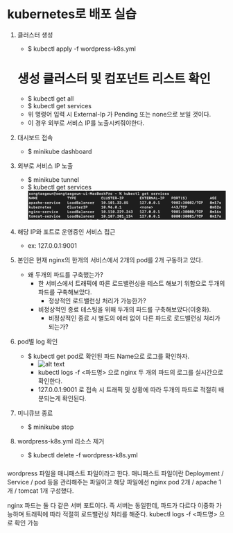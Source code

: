 # kubernetes로 배포 실습

1. 클러스터 생성

   - $ kubectl apply -f wordpress-k8s.yml

   # 생성 클러스터 및 컴포넌트 리스트 확인

   - $ kubectl get all
   - $ kubectl get services
   - 위 명령어 입력 시 External-Ip 가 Pending 또는 none으로 보일 것이다.
   - 이 경우 외부로 서비스 IP를 노출시켜줘야한다.

2. 대시보드 접속

   - $ minikube dashboard

3. 외부로 서비스 IP 노출

   - $ minikube tunnel
   - $ kubectl get services
     ![alt text](pj-minikube/image/work1_runnig_service.png)

4. 해당 IP와 포트로 운영중인 서비스 접근

   - ex: 127.0.0.1:9001

5. 본인은 현재 nginx의 한개의 서비스에서 2개의 pod를 2개 구동하고 있다.

   - 왜 두개의 파드를 구축했는가?
     - 한 서비스에서 트래픽에 따른 로드밸런싱을 테스트 해보기 위함으로 두개의 파드를 구축해보았다.
       - 정상적인 로드밸런싱 처리가 가능한가?
     - 비정상적인 종료 테스팅을 위해 두개의 파드를 구축해보았다(이중화).
       - 비정상적인 종료 시 별도의 에러 없이 다른 파드로 로드밸런싱 처리가 되는가?

6. pod별 log 확인

   - $ kubectl get pod로 확인된 파드 Name으로 로그를 확인하자.
     - ![alt text](pj-minikube/image/work1_running_pod_list.png)
     - kubectl logs -f <파드명> 으로 nginx 두 개의 파드의 로그를 실시간으로 확인한다.
     - 127.0.0.1:9001 로 접속 시 트래픽 및 상황에 따라 두개의 파드로 적절히 배분되는게 확인된다.

7. 미니큐브 종료

   - $ minikube stop

8. wordpress-k8s.yml 리소스 제거

   - $ kubectl delete -f wordpress-k8s.yml

###

wordpress 파일을 매니패스트 파일이라고 한다.
매니패스트 파일이란
Deployment / Service / pod 등을 관리해주는 파일이고
해당 파일에선 nginx pod 2개 / apache 1개 / tomcat 1개 구성했다.

nginx 파드는 둘 다 같은 서버 포트이다.
즉 서버는 동일한데, 파드가 다르다
이중화 가능하며 트래픽에 따라 적절히 로드밸런싱 처리를 해준다.
kubectl logs -f <파드명> 으로 확인 가능

###
